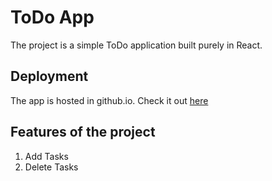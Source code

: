 # ToDo App
The project is a simple ToDo application built purely in React. 

## Deployment
The app is hosted in github.io.
Check it out [here]('https://karan-s-mittal.github.io/react-todoapp/')

## Features of the project 
1. Add Tasks
2. Delete Tasks




